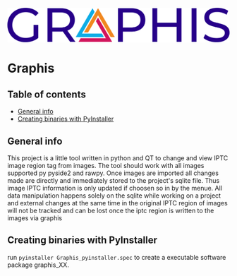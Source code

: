 ![ ](app/icons/INDIGO_logoGRAPHIS_text.png)
# Graphis  

## Table of contents
* [General info](#general-info)
* [Creating binaries with PyInstaller](#create_binary)


## General info
This project is a little tool written in python and QT to change and view IPTC image region tag from images. The tool should work with all images supported py pyside2 and rawpy. Once images are imported all changes made are directly and immediately stored to the project's sqlite file. Thus image IPTC information is only updated if choosen so in by the menue. All data manipulation happens solely on the sqlite while working on a project and external changes at the same time in the original IPTC region of images will not be tracked and can be lost once the iptc region is written to the images via graphis
		
## Creating binaries with PyInstaller
run ```pyinstaller Graphis_pyinstaller.spec``` to create a executable software package graphis_XX.
